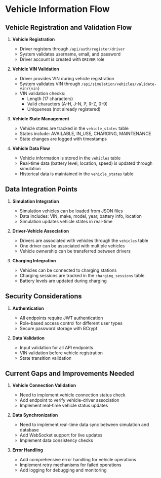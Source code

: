 # Vehicle Information Flow

## Vehicle Registration and Validation Flow

1. **Vehicle Registration**
   - Driver registers through `/api/auth/register/driver`
   - System validates username, email, and password
   - Driver account is created with `DRIVER` role

2. **Vehicle VIN Validation**
   - Driver provides VIN during vehicle registration
   - System validates VIN through `/api/simulation/vehicles/validate-vin/{vin}`
   - VIN validation checks:
     - Length (17 characters)
     - Valid characters (A-H, J-N, P, R-Z, 0-9)
     - Uniqueness (not already registered)

3. **Vehicle State Management**
   - Vehicle states are tracked in the `vehicle_states` table
   - States include: AVAILABLE, IN_USE, CHARGING, MAINTENANCE
   - State changes are logged with timestamps

4. **Vehicle Data Flow**
   - Vehicle information is stored in the `vehicles` table
   - Real-time data (battery level, location, speed) is updated through simulation
   - Historical data is maintained in the `vehicle_states` table

## Data Integration Points

1. **Simulation Integration**
   - Simulation vehicles can be loaded from JSON files
   - Data includes: VIN, make, model, year, battery info, location
   - Simulation updates vehicle states in real-time

2. **Driver-Vehicle Association**
   - Drivers are associated with vehicles through the `vehicles` table
   - One driver can be associated with multiple vehicles
   - Vehicle ownership can be transferred between drivers

3. **Charging Integration**
   - Vehicles can be connected to charging stations
   - Charging sessions are tracked in the `charging_sessions` table
   - Battery levels are updated during charging

## Security Considerations

1. **Authentication**
   - All endpoints require JWT authentication
   - Role-based access control for different user types
   - Secure password storage with BCrypt

2. **Data Validation**
   - Input validation for all API endpoints
   - VIN validation before vehicle registration
   - State transition validation

## Current Gaps and Improvements Needed

1. **Vehicle Connection Validation**
   - Need to implement vehicle connection status check
   - Add endpoint to verify vehicle-driver association
   - Implement real-time vehicle status updates

2. **Data Synchronization**
   - Need to implement real-time data sync between simulation and database
   - Add WebSocket support for live updates
   - Implement data consistency checks

3. **Error Handling**
   - Add comprehensive error handling for vehicle operations
   - Implement retry mechanisms for failed operations
   - Add logging for debugging and monitoring 